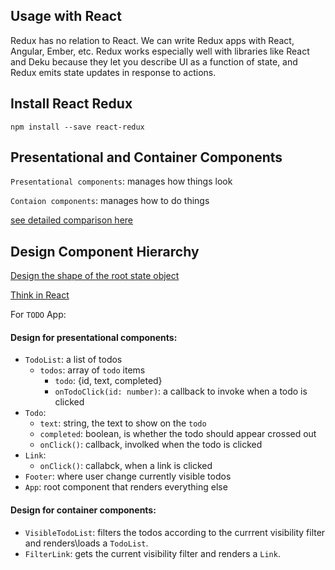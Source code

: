 ## Usage with React

Redux has no relation to React. We can write Redux apps with React, Angular, Ember, etc. Redux works especially well with libraries like React and Deku because they let you describe UI as a function of state, and Redux emits state updates in response to actions. 

## Install React Redux
```
npm install --save react-redux
```

## Presentational and Container Components 
 
 `Presentational components`: manages how things look
 
 `Contaion components`: manages how to do things
 
 [see detailed comparison here](https://redux.js.org/basics/usage-with-react#presentational-and-container-components)
 
 ## Design Component Hierarchy
 
 [Design the shape of the root state object](https://redux.js.org/basics/reducers)
 
 [Think in React](https://reactjs.org/docs/thinking-in-react.html)
 
 For `TODO` App:
 #### Design for presentational components:
 * `TodoList`: a list of todos
    * `todos`: array of `todo` items
       * `todo`: {id, text, completed} 
       * `onTodoClick(id: number)`: a callback to invoke when a todo is clicked
 * `Todo`:
    * `text`: string, the text to show on the `todo`
    * `completed`: boolean, is whether the todo should appear crossed out
    * `onClick()`: callback, involked when the todo is clicked
 * `Link`:
    * `onClick()`: callabck, when a link is clicked
 * `Footer`: where user change currently visible todos
 * `App`: root component that renders everything else
 
 #### Design for container components:
 * `VisibleTodoList`: filters the todos according to the currrent visibility filter and renders\loads a `TodoList`.
 * `FilterLink`: gets the current visibility filter and renders a `Link`.  
 
 
